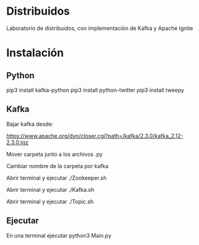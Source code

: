 # Distribuidos
Laboratorio de distribuidos, con implementación de Kafka y Apache Ignite

# Instalación
## Python
pip3 install kafka-python
pip3 install python-twitter
pip3 install tweepy

## Kafka
Bajar kafka desde:

https://www.apache.org/dyn/closer.cgi?path=/kafka/2.3.0/kafka_2.12-2.3.0.tgz

Mover carpeta junto a los archivos .py

Cambiar nombre de la carpeta por kafka

Abrir terminal y ejecutar ./Zookeeper.sh

Abrir terminal y ejecutar ./Kafka.sh

Abrir terminal y ejecutar ./Topic.sh

## Ejecutar
En una terminal ejecutar python3 Main.py
